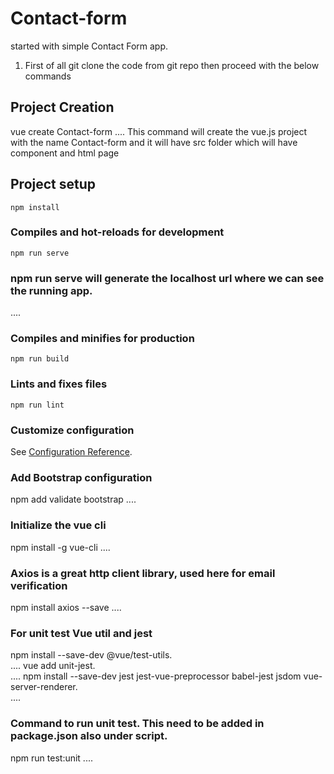 # Contact-form
started with simple Contact Form app.
1. First of all git clone the code from git repo then proceed with the below  commands

## Project Creation
vue create Contact-form
....
This command will create the vue.js project with the name Contact-form and it will have src folder which will have component and html page

## Project setup
```
npm install
```

### Compiles and hot-reloads for development
```
npm run serve
```
### npm run serve will generate  the localhost url where we can see the running app.
....

### Compiles and minifies for production
```
npm run build
```

### Lints and fixes files
```
npm run lint
```

### Customize configuration
See [Configuration Reference](https://cli.vuejs.org/config/).

### Add Bootstrap configuration
npm add validate bootstrap
....
### Initialize the vue cli
npm install -g vue-cli
....

### Axios is a great http client library, used here for email verification
npm install axios --save
....

### For unit test Vue util and jest
npm install --save-dev @vue/test-utils.    
....
vue add unit-jest.  
....
npm install --save-dev jest jest-vue-preprocessor babel-jest jsdom vue-server-renderer.   
....

### Command to run unit test. This need to be added in package.json also under script.
npm run test:unit
....

